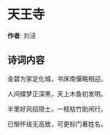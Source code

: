 # 天王寺

**作者**: 刘泾

## 诗词内容

金碧为家定化城，书床南偃略相迎。

人间蝶梦正深黑，天上木鱼初发明。

半里好风招隠士，一枝枯竹助闲行。

已惭怀绂无高致，可更标门著姓名。

